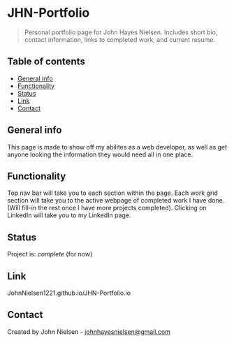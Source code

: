 # JHN-Portfolio
>Personal portfolio page for John Hayes Nielsen. Includes short bio, contact information, links to completed work, and current resume.

## Table of contents
* [General info](#general-info)
* [Functionality](#functionality)
* [Status](#status)
* [Link](#link)
* [Contact](#contact)

## General info
This page is made to show off my abilites as a web developer, as well as get anyone looking the information they would need all in one place.

## Functionality
Top nav bar will take you to each section within the page.
Each work grid section will take you to the active webpage of completed work I have done. (Will fill-in the rest once I have more projects completed).
Clicking on LinkedIn will take you to my LinkedIn page.

## Status
Project is: _complete_ (for now)

## Link
JohnNielsen1221.github.io/JHN-Portfolio.io

## Contact
Created by John Nielsen - johnhayesnielsen@gmail.com